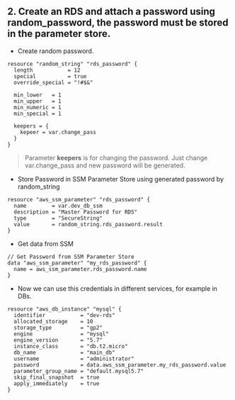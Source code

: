 ## 2.	Create an RDS and attach a password using random_password, the password must be stored in the parameter store.

- Create random password.

```
resource "random_string" "rds_password" {
  length           = 12
  special          = true
  override_special = "!#$&"

  min_lower   = 1
  min_upper   = 1
  min_numeric = 1
  min_special = 1

  keepers = {
    kepeer = var.change_pass
  }
}
```
> Parameter **keepers** is for changing the password. Just change var.change_pass and new password will be generated.

- Store Password in SSM Parameter Store using generated password by random_string

```
resource "aws_ssm_parameter" "rds_password" {
  name        = var.dev_db_ssm
  description = "Master Password for RDS"
  type        = "SecureString"
  value       = random_string.rds_password.result
}
```

- Get data from SSM

```
// Get Password from SSM Parameter Store
data "aws_ssm_parameter" "my_rds_password" {
  name = aws_ssm_parameter.rds_password.name
}
```

- Now we can use this credentials in different services, for example in DBs.

```
resource "aws_db_instance" "mysql" {
  identifier           = "dev-rds"
  allocated_storage    = 10
  storage_type         = "gp2"
  engine               = "mysql"
  engine_version       = "5.7"
  instance_class       = "db.t2.micro"
  db_name              = "main_db"
  username             = "administrator"
  password             = data.aws_ssm_parameter.my_rds_password.value
  parameter_group_name = "default.mysql5.7"
  skip_final_snapshot  = true
  apply_immediately    = true
}
```